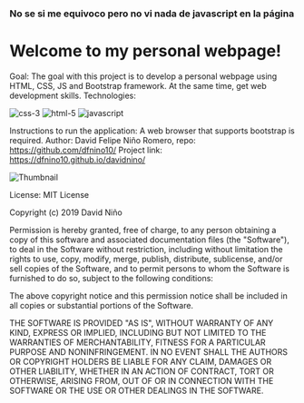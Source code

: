 ### No se si me equivoco pero no vi nada de javascript en la página

# Welcome to my personal webpage!
Goal:
The goal with this project is to develop a personal webpage using HTML, CSS, JS and Bootstrap framework. At the same time, get web development skills. 
Technologies:
    
![css-3](https://user-images.githubusercontent.com/35967331/63294797-d66c1f00-c290-11e9-8315-d841ef4dc490.png)
![html-5](https://user-images.githubusercontent.com/35967331/63294799-d704b580-c290-11e9-9142-f185b922abc7.png)
![javascript](https://user-images.githubusercontent.com/35967331/63294800-d704b580-c290-11e9-944a-08f34b59ae4c.png)


Instructions to run the application:
A web browser that supports bootstrap is required.
Author: David Felipe Niño Romero, repo: https://github.com/dfnino10/
Project link: https://dfnino10.github.io/davidnino/

![Thumbnail](https://user-images.githubusercontent.com/35967331/63294887-00bddc80-c291-11e9-8119-913a8c0a08b6.png)
 
License: 
MIT License

Copyright (c) 2019 David Niño

Permission is hereby granted, free of charge, to any person obtaining a copy
of this software and associated documentation files (the "Software"), to deal
in the Software without restriction, including without limitation the rights
to use, copy, modify, merge, publish, distribute, sublicense, and/or sell
copies of the Software, and to permit persons to whom the Software is
furnished to do so, subject to the following conditions:

The above copyright notice and this permission notice shall be included in all
copies or substantial portions of the Software.

THE SOFTWARE IS PROVIDED "AS IS", WITHOUT WARRANTY OF ANY KIND, EXPRESS OR
IMPLIED, INCLUDING BUT NOT LIMITED TO THE WARRANTIES OF MERCHANTABILITY,
FITNESS FOR A PARTICULAR PURPOSE AND NONINFRINGEMENT. IN NO EVENT SHALL THE
AUTHORS OR COPYRIGHT HOLDERS BE LIABLE FOR ANY CLAIM, DAMAGES OR OTHER
LIABILITY, WHETHER IN AN ACTION OF CONTRACT, TORT OR OTHERWISE, ARISING FROM,
OUT OF OR IN CONNECTION WITH THE SOFTWARE OR THE USE OR OTHER DEALINGS IN THE
SOFTWARE.
